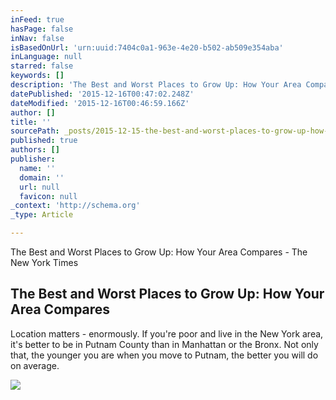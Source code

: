 ```yaml
---
inFeed: true
hasPage: false
inNav: false
isBasedOnUrl: 'urn:uuid:7404c0a1-963e-4e20-b502-ab509e354aba'
inLanguage: null
starred: false
keywords: []
description: 'The Best and Worst Places to Grow Up: How Your Area Compares - The New York Times'
datePublished: '2015-12-16T00:47:02.248Z'
dateModified: '2015-12-16T00:46:59.166Z'
author: []
title: ''
sourcePath: _posts/2015-12-15-the-best-and-worst-places-to-grow-up-how-your-area-compares.md
published: true
authors: []
publisher:
  name: ''
  domain: ''
  url: null
  favicon: null
_context: 'http://schema.org'
_type: Article

---
```

The Best and Worst Places to Grow Up: How Your Area Compares - The New York Times

<article style=""><h1>The Best and Worst Places to Grow Up: How Your Area Compares</h1><p>Location matters - enormously. If you're poor and live in the New York area, it's better to be in Putnam County than in Manhattan or the Bronx. Not only that, the younger you are when you move to Putnam, the better you will do on average.</p><img src="https://s3-us-west-2.amazonaws.com/the-grid-img/p/a449201dcd5b16a2a6c909beea37293524d4189e.png" /></article>